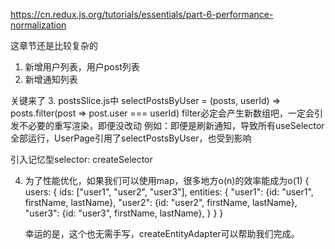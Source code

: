 https://cn.redux.js.org/tutorials/essentials/part-6-performance-normalization

这章节还是比较复杂的
1. 新增用户列表，用户post列表
2. 新增通知列表

关键来了
3. postsSlice.js中
   selectPostsByUser = (posts, userId) => posts.filter(post => post.user === userId)
   filter必定会产生新数组吧，一定会引发不必要的重写渲染，即便没改动
   例如：即便是刷新通知，导致所有useSelector全部运行，UserPage引用了selectPostsByUser，也受到影响

   引入记忆型selector: createSelector

4. 为了性能优化，如果我们可以使用map，很多地方o(n)的效率能成为o(1)
   {
  users: {
    ids: ["user1", "user2", "user3"],
    entities: {
        "user1": {id: "user1", firstName, lastName},
        "user2": {id: "user2", firstName, lastName},
        "user3": {id: "user3", firstName, lastName},
        }
    }
   }

   幸运的是，这个也无需手写，createEntityAdapter可以帮助我们完成。

   
   